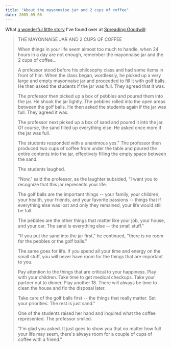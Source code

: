 ```yaml
---
title: "About the mayonnaise jar and 2 cups of coffee"
date: 2005-09-08
---
```


What [a wonderful little story][1] I've found over at [Spreading Goodwill][2]:

> THE MAYONNAISE JAR AND 2 CUPS OF COFFEE
>
> When things in your life seem almost too much to handle, when 24 hours in a day are not enough, remember the mayonnaise jar and the 2 cups of coffee…
>
> A professor stood before his philosophy class and had some items in front of him. When the class began, wordlessly, he picked up a very large and empty mayonnaise jar and proceeded to fill it with golf balls. He then asked the students if the jar was full. They agreed that it was.
>
> The professor then picked up a box of pebbles and poured them into the jar.
He shook the jar lightly. The pebbles rolled into the open areas between the golf balls. He then asked the students again if the jar was full. They agreed it was.
>
> The professor next picked up a box of sand and poured it into the jar. Of course, the sand filled up everything else. He asked once more if the jar was full.
>
> The students responded with a unanimous yes." The professor then produced two cups of coffee from under the table and poured the entire contents into the jar, effectively filling the empty space between the sand.
>
> The students laughed.
>
> "Now," said the professor, as the laughter subsided, "I want you to recognize that this jar represents your life.
>
> The golf balls are the important things -- your family, your children, your health, your friends, and your favorite passions -- things that if everything else was lost and only they remained, your life would still be full.
>
> The pebbles are the other things that matter like your job, your house, and your car. The sand is everything else -- the small stuff."
>
> "If you put the sand into the jar first," he continued, "there is no room for the pebbles or the golf balls."
>
> The same goes for life. If you spend all your time and energy on the small stuff, you will never have room for the things that are important to you.
>
> Pay attention to the things that are critical to your happiness. Play with your children. Take time to get medical checkups. Take your partner out to dinner. Play another 18. There will always be time to clean the house and fix the disposal later.
>
> Take care of the golf balls first -- the things that really matter. Set your priorities. The rest is just sand."
>
> One of the students raised her hand and inquired what the coffee represented. The professor smiled.
>
> "I'm glad you asked. It just goes to show you that no matter how full your life may seem, there's always room for a couple of cups of coffee with a friend."

[1]: http://www.spreading-goodwill.org/show/31
[2]: http://www.spreading-goodwill.org/

